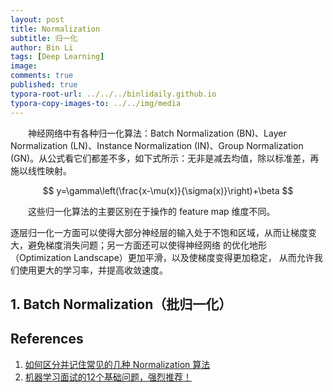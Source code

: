 ```yaml
---
layout: post
title: Normalization
subtitle: 归一化
author: Bin Li
tags: [Deep Learning]
image: 
comments: true
published: true
typora-root-url: ../../../binlidaily.github.io
typora-copy-images-to: ../../img/media
---
```


　　神经网络中有各种归一化算法：Batch Normalization (BN)、Layer Normalization (LN)、Instance Normalization (IN)、Group Normalization (GN)。从公式看它们都差不多，如下式所示：无非是减去均值，除以标准差，再施以线性映射。

$$
y=\gamma\left(\frac{x-\mu(x)}{\sigma(x)}\right)+\beta
$$

　　这些归一化算法的主要区别在于操作的 feature map 维度不同。

逐层归一化一方面可以使得大部分神经层的输入处于不饱和区域，从而让梯度变大，避免梯度消失问题；另一方面还可以使得神经网络 的优化地形（Optimization Landscape）更加平滑，以及使梯度变得更加稳定， 从而允许我们使用更大的学习率，并提高收敛速度。

## 1. Batch Normalization（批归一化）


## References
1. [如何区分并记住常见的几种 Normalization 算法](http://www.tensorinfinity.com/paper_184.html)
2. [机器学习面试的12个基础问题，强烈推荐！](https://mp.weixin.qq.com/s/_jyIhPPBg82f5U6fp1vEig)

